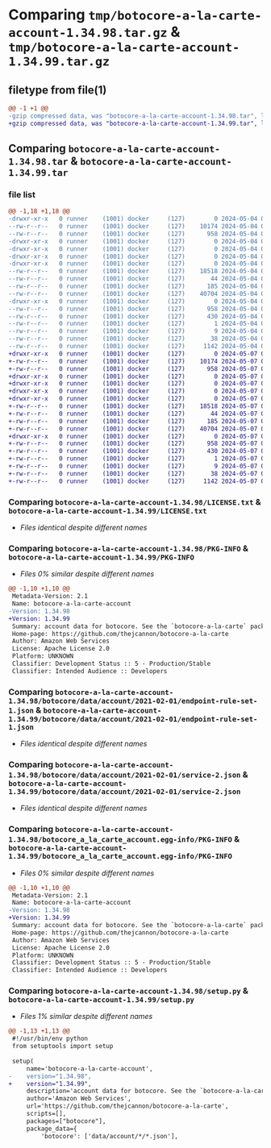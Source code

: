 # Comparing `tmp/botocore-a-la-carte-account-1.34.98.tar.gz` & `tmp/botocore-a-la-carte-account-1.34.99.tar.gz`

## filetype from file(1)

```diff
@@ -1 +1 @@
-gzip compressed data, was "botocore-a-la-carte-account-1.34.98.tar", last modified: Sat May  4 01:01:15 2024, max compression
+gzip compressed data, was "botocore-a-la-carte-account-1.34.99.tar", last modified: Tue May  7 01:02:17 2024, max compression
```

## Comparing `botocore-a-la-carte-account-1.34.98.tar` & `botocore-a-la-carte-account-1.34.99.tar`

### file list

```diff
@@ -1,18 +1,18 @@
-drwxr-xr-x   0 runner    (1001) docker     (127)        0 2024-05-04 01:01:15.030039 botocore-a-la-carte-account-1.34.98/
--rw-r--r--   0 runner    (1001) docker     (127)    10174 2024-05-04 01:01:14.000000 botocore-a-la-carte-account-1.34.98/LICENSE.txt
--rw-r--r--   0 runner    (1001) docker     (127)      958 2024-05-04 01:01:15.030039 botocore-a-la-carte-account-1.34.98/PKG-INFO
-drwxr-xr-x   0 runner    (1001) docker     (127)        0 2024-05-04 01:01:15.026039 botocore-a-la-carte-account-1.34.98/botocore/
-drwxr-xr-x   0 runner    (1001) docker     (127)        0 2024-05-04 01:01:15.026039 botocore-a-la-carte-account-1.34.98/botocore/data/
-drwxr-xr-x   0 runner    (1001) docker     (127)        0 2024-05-04 01:01:15.026039 botocore-a-la-carte-account-1.34.98/botocore/data/account/
-drwxr-xr-x   0 runner    (1001) docker     (127)        0 2024-05-04 01:01:15.030039 botocore-a-la-carte-account-1.34.98/botocore/data/account/2021-02-01/
--rw-r--r--   0 runner    (1001) docker     (127)    18518 2024-05-04 01:01:11.000000 botocore-a-la-carte-account-1.34.98/botocore/data/account/2021-02-01/endpoint-rule-set-1.json
--rw-r--r--   0 runner    (1001) docker     (127)       44 2024-05-04 01:01:11.000000 botocore-a-la-carte-account-1.34.98/botocore/data/account/2021-02-01/examples-1.json
--rw-r--r--   0 runner    (1001) docker     (127)      185 2024-05-04 01:01:11.000000 botocore-a-la-carte-account-1.34.98/botocore/data/account/2021-02-01/paginators-1.json
--rw-r--r--   0 runner    (1001) docker     (127)    40704 2024-05-04 01:01:11.000000 botocore-a-la-carte-account-1.34.98/botocore/data/account/2021-02-01/service-2.json
-drwxr-xr-x   0 runner    (1001) docker     (127)        0 2024-05-04 01:01:15.030039 botocore-a-la-carte-account-1.34.98/botocore_a_la_carte_account.egg-info/
--rw-r--r--   0 runner    (1001) docker     (127)      958 2024-05-04 01:01:14.000000 botocore-a-la-carte-account-1.34.98/botocore_a_la_carte_account.egg-info/PKG-INFO
--rw-r--r--   0 runner    (1001) docker     (127)      430 2024-05-04 01:01:14.000000 botocore-a-la-carte-account-1.34.98/botocore_a_la_carte_account.egg-info/SOURCES.txt
--rw-r--r--   0 runner    (1001) docker     (127)        1 2024-05-04 01:01:14.000000 botocore-a-la-carte-account-1.34.98/botocore_a_la_carte_account.egg-info/dependency_links.txt
--rw-r--r--   0 runner    (1001) docker     (127)        9 2024-05-04 01:01:14.000000 botocore-a-la-carte-account-1.34.98/botocore_a_la_carte_account.egg-info/top_level.txt
--rw-r--r--   0 runner    (1001) docker     (127)       38 2024-05-04 01:01:15.030039 botocore-a-la-carte-account-1.34.98/setup.cfg
--rw-r--r--   0 runner    (1001) docker     (127)     1142 2024-05-04 01:01:14.000000 botocore-a-la-carte-account-1.34.98/setup.py
+drwxr-xr-x   0 runner    (1001) docker     (127)        0 2024-05-07 01:02:17.048089 botocore-a-la-carte-account-1.34.99/
+-rw-r--r--   0 runner    (1001) docker     (127)    10174 2024-05-07 01:02:16.000000 botocore-a-la-carte-account-1.34.99/LICENSE.txt
+-rw-r--r--   0 runner    (1001) docker     (127)      958 2024-05-07 01:02:17.048089 botocore-a-la-carte-account-1.34.99/PKG-INFO
+drwxr-xr-x   0 runner    (1001) docker     (127)        0 2024-05-07 01:02:17.044089 botocore-a-la-carte-account-1.34.99/botocore/
+drwxr-xr-x   0 runner    (1001) docker     (127)        0 2024-05-07 01:02:17.044089 botocore-a-la-carte-account-1.34.99/botocore/data/
+drwxr-xr-x   0 runner    (1001) docker     (127)        0 2024-05-07 01:02:17.044089 botocore-a-la-carte-account-1.34.99/botocore/data/account/
+drwxr-xr-x   0 runner    (1001) docker     (127)        0 2024-05-07 01:02:17.044089 botocore-a-la-carte-account-1.34.99/botocore/data/account/2021-02-01/
+-rw-r--r--   0 runner    (1001) docker     (127)    18518 2024-05-07 01:02:10.000000 botocore-a-la-carte-account-1.34.99/botocore/data/account/2021-02-01/endpoint-rule-set-1.json
+-rw-r--r--   0 runner    (1001) docker     (127)       44 2024-05-07 01:02:10.000000 botocore-a-la-carte-account-1.34.99/botocore/data/account/2021-02-01/examples-1.json
+-rw-r--r--   0 runner    (1001) docker     (127)      185 2024-05-07 01:02:10.000000 botocore-a-la-carte-account-1.34.99/botocore/data/account/2021-02-01/paginators-1.json
+-rw-r--r--   0 runner    (1001) docker     (127)    40704 2024-05-07 01:02:10.000000 botocore-a-la-carte-account-1.34.99/botocore/data/account/2021-02-01/service-2.json
+drwxr-xr-x   0 runner    (1001) docker     (127)        0 2024-05-07 01:02:17.044089 botocore-a-la-carte-account-1.34.99/botocore_a_la_carte_account.egg-info/
+-rw-r--r--   0 runner    (1001) docker     (127)      958 2024-05-07 01:02:17.000000 botocore-a-la-carte-account-1.34.99/botocore_a_la_carte_account.egg-info/PKG-INFO
+-rw-r--r--   0 runner    (1001) docker     (127)      430 2024-05-07 01:02:17.000000 botocore-a-la-carte-account-1.34.99/botocore_a_la_carte_account.egg-info/SOURCES.txt
+-rw-r--r--   0 runner    (1001) docker     (127)        1 2024-05-07 01:02:17.000000 botocore-a-la-carte-account-1.34.99/botocore_a_la_carte_account.egg-info/dependency_links.txt
+-rw-r--r--   0 runner    (1001) docker     (127)        9 2024-05-07 01:02:17.000000 botocore-a-la-carte-account-1.34.99/botocore_a_la_carte_account.egg-info/top_level.txt
+-rw-r--r--   0 runner    (1001) docker     (127)       38 2024-05-07 01:02:17.048089 botocore-a-la-carte-account-1.34.99/setup.cfg
+-rw-r--r--   0 runner    (1001) docker     (127)     1142 2024-05-07 01:02:16.000000 botocore-a-la-carte-account-1.34.99/setup.py
```

### Comparing `botocore-a-la-carte-account-1.34.98/LICENSE.txt` & `botocore-a-la-carte-account-1.34.99/LICENSE.txt`

 * *Files identical despite different names*

### Comparing `botocore-a-la-carte-account-1.34.98/PKG-INFO` & `botocore-a-la-carte-account-1.34.99/PKG-INFO`

 * *Files 0% similar despite different names*

```diff
@@ -1,10 +1,10 @@
 Metadata-Version: 2.1
 Name: botocore-a-la-carte-account
-Version: 1.34.98
+Version: 1.34.99
 Summary: account data for botocore. See the `botocore-a-la-carte` package for more info.
 Home-page: https://github.com/thejcannon/botocore-a-la-carte
 Author: Amazon Web Services
 License: Apache License 2.0
 Platform: UNKNOWN
 Classifier: Development Status :: 5 - Production/Stable
 Classifier: Intended Audience :: Developers
```

### Comparing `botocore-a-la-carte-account-1.34.98/botocore/data/account/2021-02-01/endpoint-rule-set-1.json` & `botocore-a-la-carte-account-1.34.99/botocore/data/account/2021-02-01/endpoint-rule-set-1.json`

 * *Files identical despite different names*

### Comparing `botocore-a-la-carte-account-1.34.98/botocore/data/account/2021-02-01/service-2.json` & `botocore-a-la-carte-account-1.34.99/botocore/data/account/2021-02-01/service-2.json`

 * *Files identical despite different names*

### Comparing `botocore-a-la-carte-account-1.34.98/botocore_a_la_carte_account.egg-info/PKG-INFO` & `botocore-a-la-carte-account-1.34.99/botocore_a_la_carte_account.egg-info/PKG-INFO`

 * *Files 0% similar despite different names*

```diff
@@ -1,10 +1,10 @@
 Metadata-Version: 2.1
 Name: botocore-a-la-carte-account
-Version: 1.34.98
+Version: 1.34.99
 Summary: account data for botocore. See the `botocore-a-la-carte` package for more info.
 Home-page: https://github.com/thejcannon/botocore-a-la-carte
 Author: Amazon Web Services
 License: Apache License 2.0
 Platform: UNKNOWN
 Classifier: Development Status :: 5 - Production/Stable
 Classifier: Intended Audience :: Developers
```

### Comparing `botocore-a-la-carte-account-1.34.98/setup.py` & `botocore-a-la-carte-account-1.34.99/setup.py`

 * *Files 1% similar despite different names*

```diff
@@ -1,13 +1,13 @@
 #!/usr/bin/env python
 from setuptools import setup
 
 setup(
     name='botocore-a-la-carte-account',
-    version="1.34.98",
+    version="1.34.99",
     description='account data for botocore. See the `botocore-a-la-carte` package for more info.',
     author='Amazon Web Services',
     url='https://github.com/thejcannon/botocore-a-la-carte',
     scripts=[],
     packages=["botocore"],
     package_data={
         'botocore': ['data/account/*/*.json'],
```

